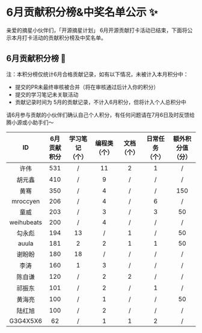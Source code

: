 # 6月贡献积分榜&中奖名单公示 ✨

亲爱的摘星小伙伴们，「开源摘星计划」 6月开源贡献打卡活动已结束，下面将公示本月打卡活动的贡献积分榜及中奖名单。  

## 6月贡献积分榜 🌟 
注：本积分榜仅统计6月合格贡献记录，如有以下情况，未被计入本月积分中：
* 提交的PR未最终审核被合并（将在审核通过后计入你的积分）
* 提交的学习笔记未关联活动
* 贡献记录时间为 5月的贡献记录，不计入6月积分，但将计入个人总积分中

请6月参与贡献的小伙伴们确认自己个人积分，有任何问题请在7月6日及时反馈给腾小源或小助手们～

|ID|6月贡献积分|学习笔记（个）|编程类（个）|文档（个）|日常任务（个）|额外积分值（分）|
|:-:|:-:|:-:|:-:|:-:|:-:|:-:|
|许伟|531|/|11|2|1|/|
|胡元鑫|410|/|9|/|/|/|
|黄骞|350|/|4|/|/|150|
|mroccyen|206|/|4|/|6|/|
|童威|203|/|3|/|3|50|
|weihubeats|200|/|4|/|/|/|
|勾永彪|194|13|/|1|/|50|
|auula|181|2|2|1|1|50|
|谢盼盼|180|18|/|/|/|/|
|李涛|160|1|3|/|/|/|
|陈自谦|120|/|2|2|/|/|
|祁振东|101|/|2|/|1|/|
|黄海亮|100|/|1|/|/|50|
|陆红旭|100|/|2|/|/|/|
|G3G4X5X6|62|/|1|1|2|/|
